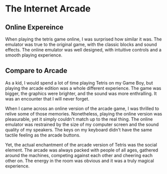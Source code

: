 # The Internet Arcade

## Online Expereince

When playing the tetris game online, I was surprised how similar it was. The emulator was true to the original game, with the classic blocks and sound effects. The online emulator was well designed, with intuitive controls and a smooth playing experience.

## Compare to Arcade

As a kid, I would spend a lot of time playing Tetris on my Game Boy, but playing the arcade edition was a whole different experience. The game was bigger, the graphics were brighter, and the sound was more enthralling. It was an encounter that I will never forget.

When I came across an online version of the arcade game, I was thrilled to relive some of those memories. Nonetheless, playing the online version was pleasurable, yet it simply couldn't match up to the real thing. The online emulator was restrained by the size of my computer screen and the sound quality of my speakers. The keys on my keyboard didn't have the same tactile feeling as the arcade buttons.

Yet, the actual enchantment of the arcade version of Tetris was the social element. The arcade was always packed with people of all ages, gathered around the machines, competing against each other and cheering each other on. The energy in the room was obvious and it was a truly magical experience.
